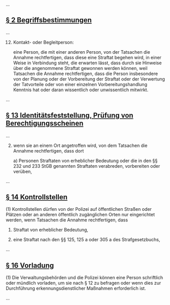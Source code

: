 ...

## [§ 2 Begriffsbestimmungen](http://www.voris.niedersachsen.de/jportal/portal/t/73x/page/bsvorisprod.psml?pid=Dokumentanzeige&showdoccase=1&js_peid=Trefferliste&documentnumber=2&numberofresults=2&fromdoctodoc=yes&doc.id=jlr-SOGNDrahmen&doc.part=X&doc.price=0.0&doc.hl=1#jlr-SOGNDV2P2)

...

12. Kontakt- oder Begleitperson:

    eine Person, die mit einer anderen Person, von der Tatsachen die Annahme rechtfertigen, dass diese eine Straftat begehen wird, in einer Weise in Verbindung steht, die erwarten lässt, dass durch sie Hinweise über die angenommene Straftat gewonnen werden können, weil Tatsachen die Annahme rechtfertigen, dass die Person insbesondere von der Planung oder der Vorbereitung der Straftat oder der Verwertung der Tatvorteile oder von einer einzelnen Vorbereitungshandlung Kenntnis hat oder daran wissentlich oder unwissentlich mitwirkt.

...

## [§ 13 Identitätsfeststellung, Prüfung von Berechtigungsscheinen](http://www.voris.niedersachsen.de/jportal/portal/t/73x/page/bsvorisprod.psml?pid=Dokumentanzeige&showdoccase=1&js_peid=Trefferliste&documentnumber=2&numberofresults=2&fromdoctodoc=yes&doc.id=jlr-SOGNDrahmen&doc.part=X&doc.price=0.0&doc.hl=1#jlr-SOGNDV2P13)

...

2. wenn sie an einem Ort angetroffen wird, von dem Tatsachen die Annahme rechtfertigen, dass dort

    a) Personen Straftaten von erheblicher Bedeutung oder die in den §§ 232 und 233 StGB genannten Straftaten verabreden, vorbereiten oder verüben,

...

## [§ 14 Kontrollstellen](http://www.voris.niedersachsen.de/jportal/portal/t/73x/page/bsvorisprod.psml?pid=Dokumentanzeige&showdoccase=1&js_peid=Trefferliste&documentnumber=2&numberofresults=2&fromdoctodoc=yes&doc.id=jlr-SOGNDrahmen&doc.part=X&doc.price=0.0&doc.hl=1#jlr-SOGNDV16P14)

(1) Kontrollstellen dürfen von der Polizei auf öffentlichen Straßen oder Plätzen oder an anderen öffentlich zugänglichen Orten nur eingerichtet werden, wenn Tatsachen die Annahme rechtfertigen, dass

1. Straftat von erheblicher Bedeutung,

2. eine Straftat nach den §§ 125, 125 a oder 305 a des Strafgesetzbuchs,

...

## [§ 16 Vorladung](http://www.voris.niedersachsen.de/jportal/portal/t/73x/page/bsvorisprod.psml?pid=Dokumentanzeige&showdoccase=1&js_peid=Trefferliste&documentnumber=2&numberofresults=2&fromdoctodoc=yes&doc.id=jlr-SOGNDrahmen&doc.part=X&doc.price=0.0&doc.hl=1#jlr-SOGNDpP16)

(1) Die Verwaltungsbehörden und die Polizei können eine Person schriftlich oder mündlich vorladen, um sie nach § 12 zu befragen oder wenn dies zur Durchführung erkennungsdienstlicher Maßnahmen erforderlich ist.

...
